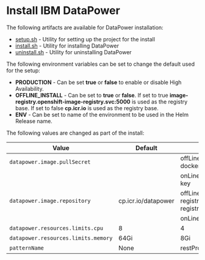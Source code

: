 # Install IBM DataPower 

The following artifacts are available for DataPower installation:

- [setup.sh](./setup.sh) - Utility for setting up the project for the install
- [install.sh](./install.sh) - Utility for installing DataPower
- [uninstall.sh](./uninstall.sh) - Utility for uninstalling DataPower

The following environment variables can be set to change the default used for the setup:

* **PRODUCTION** - Can be set **true** or **false** to enable or disable High Availability.
* **OFFLINE_INSTALL** - Can be set to **true** or **false**. If set to true **image-registry.openshift-image-registry.svc:5000** is used as the registry base. If set to false **cp.icr.io** is used as the registry base.
* **ENV** - Can be set to name of the environment to be used in the Helm Release name.

The following values are changed as part of the install:

| Value                                 | Default             | Revised Default                        |
|---------------------------------------|---------------------|----------------------------------------|
| `datapower.image.pullSecret`          |                     | offLine : deployer-dockercfg-xxx       |
|                                       |                     | onLine  : ibm-entitlement-key          |
| `datapower.image.repository`          | cp.icr.io/datapower | offLine : image-registry.openshift-image-registry.svc:5000/datapower  |
|                                       |                     | onLine  : cp.icr.io/datapower          |
| `datapower.resources.limits.cpu`      | 8                   | 4                                      |
| `datapower.resources.limits.memory`   | 64Gi                | 8Gi                                    |
| `patternName`                         | None                | restProxy                              |

